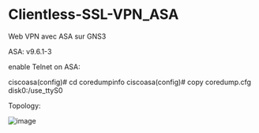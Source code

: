 # Clientless-SSL-VPN_ASA
Web VPN avec ASA sur GNS3

ASA: v9.6.1-3

enable Telnet on ASA:

ciscoasa(config)# cd coredumpinfo
ciscoasa(config)# copy coredump.cfg disk0:/use_ttyS0


Topology: 

![image](https://user-images.githubusercontent.com/68562124/222163626-938f7424-faf6-475c-8ed9-23918fbfc218.png)
